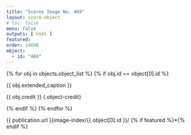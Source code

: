 ```yaml
---
title: "Scores Image No. 469"
layout: score-object
# toc: false
menu: false
outputs: [ html ]
featured: 
order: 14690
object:
  - id: "469"
---
```


{% for obj in objects.object_list %}
{% if obj.id == object[0].id %}

{{ obj.extended_caption }}

{{ obj.credit }} {.object-credit}

{% endif %}
{% endfor %}

<div class="object-credit object-url is-print-only">

{{ publication.url }}image-index/{{ object[0].id }}/ {% if featured %}*{% endif %}

</div>
